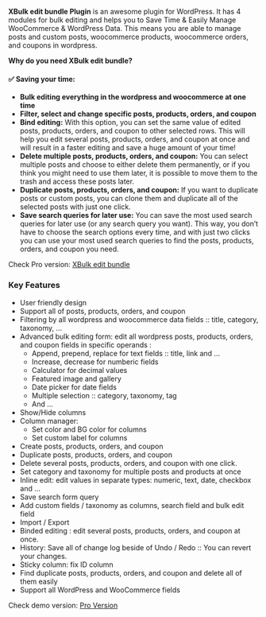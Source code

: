 <strong>XBulk edit bundle Plugin</strong> is an awesome plugin for WordPress. It has 4 modules for bulk editing and helps you to Save Time & Easily Manage WooCommerce & WordPress Data. This means you are able to manage posts and custom posts, woocommerce products, woocommerce orders, and coupons in wordpress.


<strong>Why do you need XBulk edit bundle?</strong>
<h4>&#9989;&nbsp;Saving your time: </h4>
<ul class="elementor-price-table__features-list">
	<li><strong>Bulk editing everything in the wordpress and woocommerce at one time</strong></li>
	<li><strong>Filter, select and change specific posts, products, orders, and coupon</strong></li>
	<li><strong>Bind editing:</strong> With this option, you can set the same value of edited posts, products, orders, and coupon to other  selected rows. This will help you edit several posts, products, orders, and coupon at once and will result in a faster editing and save a huge amount of your time!</li>
	<li><strong>Delete multiple posts, products, orders, and coupon:</strong> You can select multiple posts and choose to either delete them permanently, or if you think you might need to use them later, it is possible to move them to the trash and access these posts later.</li>
	<li><strong>Duplicate posts, products, orders, and coupon:</strong> If you want to duplicate posts or custom posts, you can clone them and duplicate all of the selected posts with just one click.</li>
	<li><strong>Save search queries for later use:</strong> You can save the most used search queries for later use (or any search query you want). This way, you don’t have to choose the search options every time, and with just two clicks you can use your most used search queries to find the posts, products, orders, and coupon you need. </li>
</ul>

Check Pro version: <a href="https://ithemelandco.com/plugins/xbulk-edit-bundle/?utm_source=wp.org&utm_medium=web_links&utm_campaign=user-lite-buy"> XBulk edit bundle</a>


</p><h3 >Key Features</h3>
<ul>
<li>User friendly design</li>
<li>Support all of posts, products, orders, and coupon</li>
<li>Filtering by all wordpress and woocommerce data fields :: title, category, taxonomy, …</li>
<li>Advanced bulk editing form: edit all wordpress posts, products, orders, and coupon fields in specific operands :
<ul>
<li>Append, prepend, replace for text fields :: title, link and …</li>
<li>Increase, decrease for numberic fields</li>
<li>Calculator for decimal values</li>
<li>Featured image and gallery</li>
<li>Date picker for date fields</li>
<li>Multiple selection :: category, taxonomy, tag</li>
<li>And …</li>
</ul>
</li>
<li>Show/Hide columns</li>
<li>Column manager:
<ul>
<li>Set color and BG color for columns</li>
<li>Set custom label for columns</li>
</ul>
</li>
<li>Create posts, products, orders, and coupon</li>
<li>Duplicate posts, products, orders, and coupon</li>
<li>Delete several posts, products, orders, and coupon with one click.</li>
<li>Set category and taxonomy for multiple posts and products at once</li>
<li>Inline edit: edit values in separate types: numeric, text, date, checkbox and …</li>
<li>Save search form query</li>
<li>Add custom fields / taxonomy as columns, search field and bulk edit field</li>
<li>Import / Export</li>
<li>Binded editing : edit several posts, products, orders, and coupon at once.</li>
<li>History: Save all of change log beside of Undo / Redo :: You can revert your changes.</li>
<li>Sticky column: fix ID column</li>
<li>Find duplicate posts, products, orders, and coupon and delete all of them easily</li>
<li>Support all WordPress and WooCommerce fields</li>
</ul>
</p>

Check demo version: <a href="https://ithemelandco.com/plugins/xbulk-edit-bundle/?utm_source=wp.org&utm_medium=web_links&utm_campaign=user-lite-buy">Pro Version</a>
